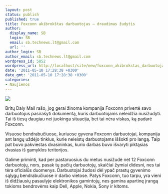 ```yaml
---
layout: post
status: publish
published: true
title: Foxconn akibrokštas darbuotojas – draudimas žudytis
author:
  display_name: SB
  login: SB
  email: sb.technews.lt@gmail.com
  url: ''
author_login: SB
author_email: sb.technews.lt@gmail.com
wordpress_id: 5852
wordpress_url: http://localhost/site/new/foxconn_akibrokstas_darbuotojas__draudimas_zudytis/
date: '2011-05-10 17:28:38 +0300'
date_gmt: '2011-05-10 17:28:38 +0300'
categories:
- Naujienos
---
```

<div class="imgright"><img src="http://technews.lt/upload/2910.jpg"  /></div>
<p>Britų Daly Mail rašo, jog gerai žinoma kompanija Foxconn privertė savo darbuotojus pasirašyti dokumentą, kuris darbuotojams neleidžia nusižudyti. Tai iš tiesų daugiau nei juokinga situacija, bet tai nėra viskas, ką padarė Foxconn.</p>
<p>Visuose bendrabučiuose, kuriuose gyvena Foxconn darbuotojai, kompanija ant langų uždėjo tinklus, kurie neleistų darbuotojams iššokti pro langą. Taip pat buvo pakviestas dvasininkas, kurio darbas buvo išvaryti piktąsias dvasias iš gamyklos teritorijos.</p>
<p>Galime priminti, kad per pastaruosius du metus nusižudė net 12 Foxconn darbuotojų, nors, pasak tų pačių darbuotojų, skaičiai žymiai didesni, nes tai tėra oficialūs duomenys. Darbuotojai žudosi dėl ypač prastų gyvenimo sąlygų bendrabučiuose ir darbo vietose. Patys Foxconn, tuo tarpu, yra vieni iš didžiausių pasaulyje elektronikos gamintojų, nes gamina apartinę įrangą tokioms bendrovėms kaip Dell, Apple, Nokia, Sony ir kitoms.<br /></p>
